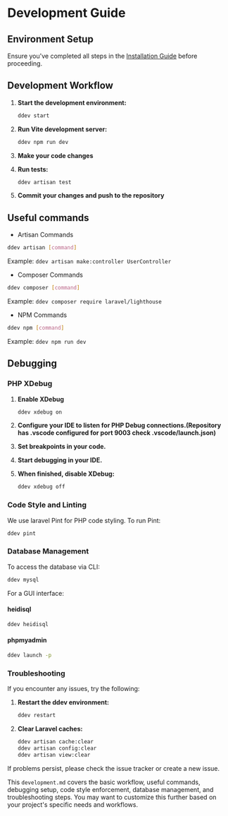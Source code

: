 # Development Guide

## Environment Setup

Ensure you've completed all steps in the [Installation Guide](installation.md) before proceeding.

## Development Workflow

1. **Start the development environment:**

    ```sh
    ddev start
    ```

2. **Run Vite development server:**

    ```sh
    ddev npm run dev
    ```

3. **Make your code changes**

4. **Run tests:**

    ```sh
    ddev artisan test
    ```

5. **Commit your changes and push to the repository**

## Useful commands

- Artisan Commands

```sh
ddev artisan [command]
```

Example: ```ddev artisan make:controller UserController```

- Composer Commands

```sh
ddev composer [command]
```

Example: ```ddev composer require laravel/lighthouse```

- NPM Commands

```sh
ddev npm [command]
```

Example: ```ddev npm run dev```

## Debugging

### PHP XDebug

1. **Enable XDebug**

    ```sh
    ddev xdebug on
    ```

2. **Configure your IDE to listen for PHP Debug connections.(Repository has .vscode configured for port 9003 check .vscode/launch.json)**

3. **Set breakpoints in your code.**

4. **Start debugging in your IDE.**

5. **When finished, disable XDebug:**

    ```sh
    ddev xdebug off
    ```

### Code Style and Linting

We use laravel Pint for PHP code styling. To run Pint:

```sh
ddev pint
```

### Database Management

To access the database via CLI:

```sh
ddev mysql
```

For a GUI interface:

#### heidisql

```sh
ddev heidisql
```

#### phpmyadmin

```sh
ddev launch -p
```

### Troubleshooting

If you encounter any issues, try the following:

1. **Restart the ddev environment:**

    ```sh
    ddev restart
    ```

2. **Clear Laravel caches:**

    ```sh
    ddev artisan cache:clear
    ddev artisan config:clear
    ddev artisan view:clear
    ```

If problems persist, please check the issue tracker or create a new issue.

This `development.md` covers the basic workflow, useful commands, debugging setup, code style enforcement, database management, and troubleshooting steps. You may want to customize this further based on your project's specific needs and workflows.

